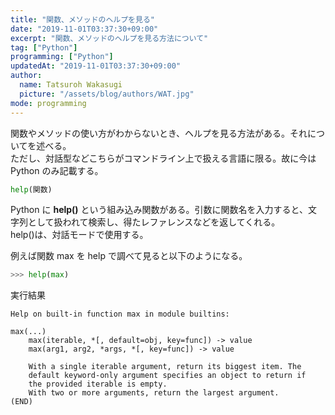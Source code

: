 ```yaml
---
title: "関数、メソッドのヘルプを見る"
date: "2019-11-01T03:37:30+09:00"
excerpt: "関数、メソッドのヘルプを見る方法について"
tag: ["Python"]
programming: ["Python"]
updatedAt: "2019-11-01T03:37:30+09:00"
author:
  name: Tatsuroh Wakasugi
  picture: "/assets/blog/authors/WAT.jpg"
mode: programming
---
```


関数やメソッドの使い方がわからないとき、ヘルプを見る方法がある。それについてを述べる。  
ただし、対話型などこちらがコマンドライン上で扱える言語に限る。故に今は Python のみ記載する。

<div class="note_content_by_programming_language" id="note_content_Python">

```python
help(関数)
```

Python に **help()** という組み込み関数がある。引数に関数名を入力すると、文字列として扱われて検索し、得たレファレンスなどを返してくれる。  
help()は、対話モードで使用する。

例えば関数 max を help で調べて見ると以下のようになる。

```python
>>> help(max)
```

実行結果

```
Help on built-in function max in module builtins:

max(...)
    max(iterable, *[, default=obj, key=func]) -> value
    max(arg1, arg2, *args, *[, key=func]) -> value

    With a single iterable argument, return its biggest item. The
    default keyword-only argument specifies an object to return if
    the provided iterable is empty.
    With two or more arguments, return the largest argument.
(END)
```

</div>

